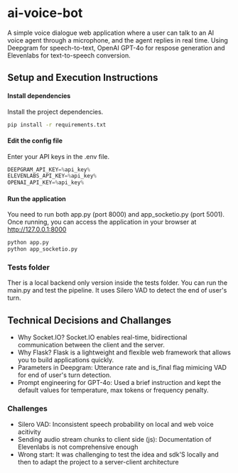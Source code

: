 # ai-voice-bot
A simple voice dialogue web application where a user can talk to an AI voice agent through a microphone, and the agent replies in real time. Using Deepgram for speech-to-text, OpenAI GPT-4o for respose generation and Elevenlabs for text-to-speech conversion.


## Setup and Execution Instructions

#### Install dependencies

Install the project dependencies.

```bash
pip install -r requirements.txt
```

#### Edit the config file

Enter your API keys in the .env file.

```js
DEEPGRAM_API_KEY=%api_key%
ELEVENLABS_API_KEY=%api_key%
OPENAI_API_KEY=%api_key%
```

#### Run the application

You need to run both app.py (port 8000) and app_socketio.py (port 5001). Once running, you can access the application in your browser at <http://127.0.0.1:8000>

```bash
python app.py
python app_socketio.py
```
### Tests folder

Ther is a local backend only version inside the tests folder. You can run the main.py and test the pipeline. It uses Silero VAD to detect the end of user's turn.

## Technical Decisions and Challanges

- Why Socket.IO? Socket.IO enables real-time, bidirectional communication between the client and the server.
- Why Flask? Flask is a lightweight and flexible web framework that allows you to build applications quickly.
- Parameters in Deepgram: Utterance rate and is_final flag mimicing VAD for end of user's turn detection.
- Prompt engineering for GPT-4o: Used a brief instruction and kept the default values for temperature, max tokens or frequency penalty.

### Challenges

- Silero VAD: Inconsistent speech probability on local and web voice acitivity
- Sending audio stream chunks to client side (js): Documentation of Elevenlabs is not comprehensive enough
- Wrong start: It was challenging to test the idea and sdk'S locally and then to adapt the project to a server-client architecture

